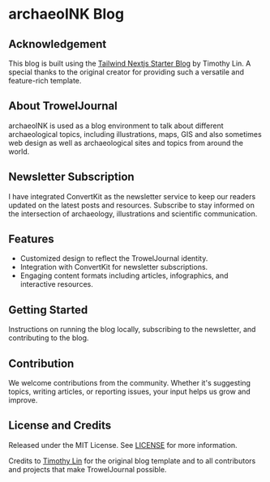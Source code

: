 # archaeoINK Blog

## Acknowledgement

This blog is built using the [Tailwind Nextjs Starter Blog](https://github.com/timlrx/tailwind-nextjs-starter-blog) by Timothy Lin. A special thanks to the original creator for providing such a versatile and feature-rich template.

## About TrowelJournal

archaeoINK is used as a blog environment to talk about different archaeological topics, including illustrations, maps, GIS and also sometimes web design as well as archaeological sites and topics from around the world.

## Newsletter Subscription

I have integrated ConvertKit as the newsletter service to keep our readers updated on the latest posts and resources. Subscribe to stay informed on the intersection of archaeology, illustrations and scientific communication.

## Features

- Customized design to reflect the TrowelJournal identity.
- Integration with ConvertKit for newsletter subscriptions.
- Engaging content formats including articles, infographics, and interactive resources.

## Getting Started

Instructions on running the blog locally, subscribing to the newsletter, and contributing to the blog.

## Contribution

We welcome contributions from the community. Whether it's suggesting topics, writing articles, or reporting issues, your input helps us grow and improve.

## License and Credits

Released under the MIT License. See [LICENSE](https://github.com/jonaschlegel/archaeoINK-blog/blob/master/LICENSE) for more information.

Credits to [Timothy Lin](https://www.timlrx.com) for the original blog template and to all contributors and projects that make TrowelJournal possible.
